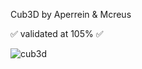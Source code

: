 Cub3D by Aperrein & Mcreus

✅ validated at 105% ✅

![cub3d](https://github.com/mcreus/cub3d/assets/124189787/0e88708e-3351-4af5-9127-06b81ff6b61e)
